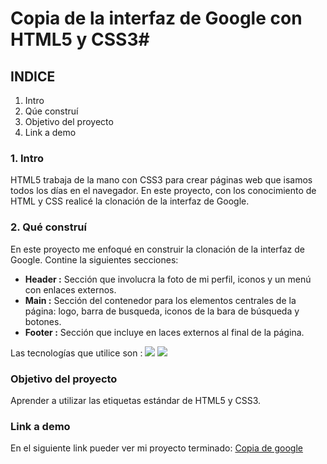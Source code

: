 # Copia de la interfaz de Google con HTML5 y CSS3#

## INDICE
1. Intro
2. Qúe construí
3. Objetivo del proyecto
4. Link a demo

### 1. Intro
HTML5 trabaja de la mano con CSS3 para crear páginas web que isamos todos los días en el navegador. En este proyecto, con los conocimiento de HTML y CSS realicé la clonación de la interfaz de Google.

### 2. Qué construí
En este proyecto me enfoqué en construir la clonación de la interfaz de Google.
Contine la siguientes secciones:

- **Header :** Sección que involucra la foto de mi perfil, iconos y un menú con enlaces externos.
- **Main :** Sección del contenedor para los elementos centrales de la página: logo, barra de busqueda, iconos de la bara de búsqueda y botones.
- **Footer :** Sección que incluye en laces externos al final de la página.

Las tecnologías que utilice son :
<img src="https://img.shields.io/badge/HTML5-E34F26?style=for-the-badge&logo=html5&logoColor=white" />
<img src="https://img.shields.io/badge/CSS3-1572B6?style=for-the-badge&logo=css3&logoColor=white" />

### Objetivo del proyecto
Aprender a utilizar las etiquetas estándar de HTML5 y CSS3.

### Link a demo
En el siguiente link pueder ver mi proyecto terminado: [Copia de google](#)
